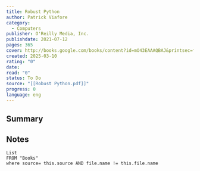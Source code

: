 ```yaml
---
title: Robust Python
author: Patrick Viafore
category:
  - Computers
publisher: O'Reilly Media, Inc.
publishdate: 2021-07-12
pages: 365
cover: http://books.google.com/books/content?id=mO43EAAAQBAJ&printsec=frontcover&img=1&zoom=1&edge=curl&source=gbs_api
created: 2025-03-10
rating: "0"
date: 
read: "0"
status: To Do
source: "[[Robust Python.pdf]]"
progress: 0
language: eng
---
```

## Summary


## Notes
```dataview
List 
FROM "Books"
where source= this.source AND file.name != this.file.name
```
